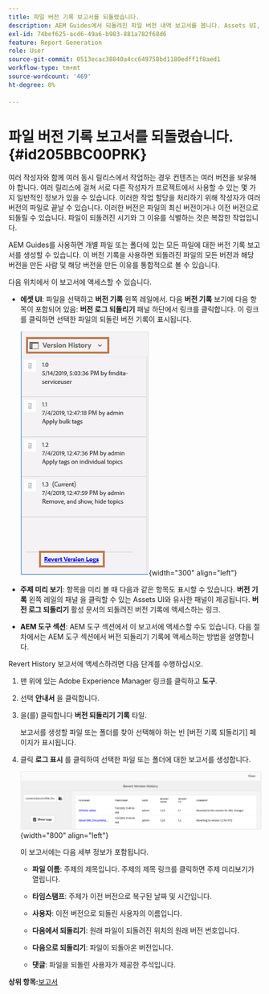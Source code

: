 ```yaml
---
title: 파일 버전 기록 보고서를 되돌렸습니다.
description: AEM Guides에서 되돌려진 파일 버전 내역 보고서를 봅니다. Assets UI, 주제 미리 보기 및 AEM 도구 선택 항목에서 버전 로그 되돌리기에 액세스하는 방법에 대해 알아봅니다.
exl-id: 74bef625-acd6-49a6-b983-881a782f68d6
feature: Report Generation
role: User
source-git-commit: 0513ecac38840a4cc649758bd1180edff1f8aed1
workflow-type: tm+mt
source-wordcount: '469'
ht-degree: 0%

---
```


# 파일 버전 기록 보고서를 되돌렸습니다. {#id205BBC00PRK}

여러 작성자와 함께 여러 동시 릴리스에서 작업하는 경우 컨텐츠는 여러 버전을 보유해야 합니다. 여러 릴리스에 걸쳐 서로 다른 작성자가 프로젝트에서 사용할 수 있는 몇 가지 일반적인 정보가 있을 수 있습니다. 이러한 작업 할당을 처리하기 위해 작성자가 여러 버전의 파일로 끝날 수 있습니다. 이러한 버전은 파일의 최신 버전이거나 이전 버전으로 되돌릴 수 있습니다. 파일이 되돌려진 시기와 그 이유를 식별하는 것은 복잡한 작업입니다.

AEM Guides를 사용하면 개별 파일 또는 폴더에 있는 모든 파일에 대한 버전 기록 보고서를 생성할 수 있습니다. 이 버전 기록을 사용하면 되돌려진 파일의 모든 버전과 해당 버전을 만든 사람 및 해당 버전을 만든 이유를 통합적으로 볼 수 있습니다.

다음 위치에서 이 보고서에 액세스할 수 있습니다.

- **에셋 UI**: 파일을 선택하고 **버전 기록** 왼쪽 레일에서. 다음 **버전 기록** 보기에 다음 항목이 포함되어 있음: **버전 로그 되돌리기** 패널 하단에서 링크를 클릭합니다. 이 링크를 클릭하면 선택한 파일의 되돌린 버전 기록이 표시됩니다.

  ![](images/revert-log-from-assets-ui.png){width="300" align="left"}

- **주제 미리 보기**: 항목을 미리 볼 때 다음과 같은 항목도 표시할 수 있습니다. **버전 기록** 왼쪽 레일의 패널 을 클릭할 수 있는 Assets UI와 유사한 패널이 제공됩니다. **버전 로그 되돌리기** 활성 문서의 되돌려진 버전 기록에 액세스하는 링크.

- **AEM 도구 섹션**: AEM 도구 섹션에서 이 보고서에 액세스할 수도 있습니다. 다음 절차에서는 AEM 도구 섹션에서 버전 되돌리기 기록에 액세스하는 방법을 설명합니다.


Revert History 보고서에 액세스하려면 다음 단계를 수행하십시오.

1. 맨 위에 있는 Adobe Experience Manager 링크를 클릭하고 **도구**.

1. 선택 **안내서** 을 클릭합니다.

1. 을(를) 클릭합니다 **버전 되돌리기 기록** 타일.

   보고서를 생성할 파일 또는 폴더를 찾아 선택해야 하는 빈 [버전 기록 되돌리기] 페이지가 표시됩니다.

1. 클릭 **로그 표시** 를 클릭하여 선택한 파일 또는 폴더에 대한 보고서를 생성합니다.

   ![](images/revert-version-history-report.png){width="800" align="left"}

   이 보고서에는 다음 세부 정보가 포함됩니다.

   - **파일 이름**: 주제의 제목입니다. 주제의 제목 링크를 클릭하면 주제 미리보기가 열립니다.

   - **타임스탬프**: 주제가 이전 버전으로 복구된 날짜 및 시간입니다.

   - **사용자**: 이전 버전으로 되돌린 사용자의 이름입니다.

   - **다음에서 되돌리기**: 원래 파일이 되돌려진 위치의 원래 버전 번호입니다.

   - **다음으로 되돌리기**: 파일이 되돌아온 버전입니다.

   - **댓글**: 파일을 되돌린 사용자가 제공한 주석입니다.


**상위 항목:**[&#x200B;보고서](reports-intro.md)
